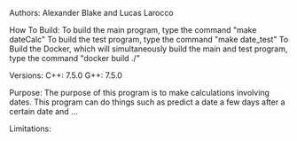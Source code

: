 Authors:
Alexander Blake and Lucas Larocco

How To Build:
To build the main program, type the command "make dateCalc"
To build the test program, type the command "make date_test"
To Build the Docker, which will simultaneously build the main and test program, type the command "docker build ./"

Versions:
C++: 7.5.0
G++: 7.5.0

Purpose:
The purpose of this program is to make calculations involving dates. This program can do things such as predict a date a few days after a certain date and ...

Limitations:
